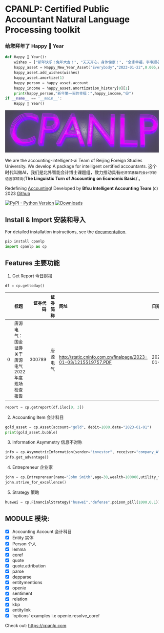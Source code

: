 # CPANLP: Certified Public Accountant Natural Language Processing toolkit

### 给您拜年了 Happy 🐰 Year
```python
def Happy 🐰 Year():
    wishes = ["新年快乐！兔年大吉！", "天天开心，身体健康！", "全家幸福，事事顺心！"]
    happy_asset = Happy_New_Year_Asset("Everybody","2023-01-22",0.005,wishes)
    happy_asset.add_wishes(wishes)
    happy_asset.amortize(1)
    happy_person = happy_asset.account
    happy_income = happy_asset.amortization_history[0][1]
    print(happy_person,"新年第一天的幸福：",happy_income,"😄") 
if __name__ == '__main__':
    Happy 🐰 Year()
```
[![](https://raw.githubusercontent.com/accounting-intelligent-ai/cpanlp/main/cpanlp.png)](https://cpanlp.com)


We are the accounting-intelligent-ai Team of Beijing Foreign Studies University. We develop A package for intelligent certified accountants.
这个时代叫做AI，我们是北外智能会计博士课题组，致力推动具有`经济学基础的会计学的语言学转向`(**The Linguistic Turn of Accounting on Economic Basis**)`。


Redefining [Accounting](https://cpanlp.com/overview/redefine)!
Developed by **Bfsu Intelligent Accounting Team** (c) 2023
[Github](https://github.com/accounting-intelligent-ai/cpanlp)

[![PyPI - Python Version](https://img.shields.io/static/v1?label=pypi&message=v1.0.1&color=blue)](https://pypi.org/project/cpanlp/)
[![Downloads](https://static.pepy.tech/badge/cpanlp/week)](https://pepy.tech/project/cpanlp)

## Install & Import 安装和导入
For detailed installation instructions, see the
[documentation](https://cpanlp.com/documentation).
```python
pip install cpanlp
import cpanlp as cp
```

## Features 主要功能
1. Get Report 今日财报
```python
df = cp.gettoday()
```
|    | 标题                                               |   证券代码 | 证券简称   | 网址                                                            | 日期       |   id |
|---:|:---------------------------------------------------|-----------:|:-----------|:----------------------------------------------------------------|:-----------|-----:|
|  0 | 唐源电气：国金证券关于唐源电气2022年度现场检查报告 |     300789 | 唐源电气   | http://static.cninfo.com.cn/finalpage/2023-01-03/1215519757.PDF | 2023-01-03 |    1 |

```python
report = cp.getreport(df.iloc[0, 3])
```
2. Accounting Item 会计科目
```python
gold_asset = cp.Asset(account="gold", debit=1000,date="2023-01-01")
print(gold_asset.bubble)
```
3. Information Asymmetry 信息不对称
```python
info = cp.AsymmetricInformation(sender="investor", receiver="company_A", message="I am very interested in investing in your business", hidden_information="I have a limited budget")
info.get_advantage()
```
4. Entrepreneur 企业家
```python
john = cp.Entrepreneur(name="John Smith",age=30,wealth=100000,utility_function=0, experience=5,company=LLC("Apple","Electronics",1000000),entrepreneurship=Entrepreneurship(leadership=9.0))
john.strive_for_excellence()
```
5. Strategy 策略
```python
huawei = cp.FinancialStrategy("huawei","defense",poison_pill(1000,0.1))
```
## MODULE 模块:
- [x] Accounting Account 会计科目
- [x] Entity 实体
- [x] Person 个人
- [x] lemma
- [x] coref
- [x] quote
- [x] quote.attribution
- [x] parse
- [x] depparse
- [x] entitymentions
- [x] openie
- [x] sentiment
- [x] relation
- [x] kbp
- [x] entitylink
- [x] 'options' examples i.e openie.resolve_coref

Check out: https://cpanlp.com
